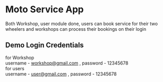 # Moto Service App

Both Workshop, user module done, users can book service for their two wheelers and workshops can process their bookings on their login

## Demo Login Credentials

for Workshop \
username  - workshop@gmail.com , password  - 12345678 \
for users \
username  - user@gmail.com , password  - 12345678 


